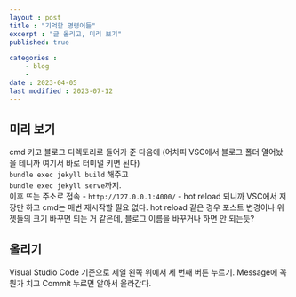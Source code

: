 ```yaml
---
layout : post
title : "기억할 명령어들"
excerpt : "글 올리고, 미리 보기"
published: true

categories : 
    - blog
    - 
date : 2023-04-05
last modified : 2023-07-12
---
```


## 미리 보기
cmd 키고 블로그 디렉토리로 들어가 준 다음에 (어차피 VSC에서 블로그 폴더 열어놨을 테니까 여기서 바로 터미널 키면 된다)  
`bundle exec jekyll build` 해주고  
`bundle exec jekyll serve`까지.   
 이후 뜨는 주소로 접속 - `http://127.0.0.1:4000/` - hot reload 되니까 VSC에서 저장만 하고 cmd는 매번 재시작할 필요 없다. 
 hot reload 같은 경우 포스트 변경이나 위젯들의 크기 바꾸면 되는 거 같은데, 블로그 이름을 바꾸거나 하면 안 되는듯?
<br>
## 올리기
Visual Studio Code 기준으로 제일 왼쪽 위에서 세 번째 버튼 누르기.
Message에 꼭 뭔가 치고 Commit 누르면 알아서 올라간다.